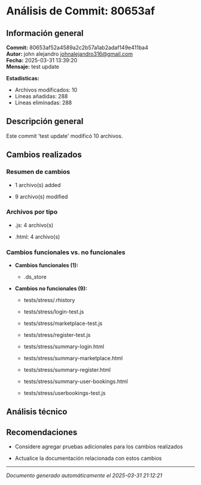 # Análisis de Commit: 80653af

## Información general

**Commit:** 80653af52a4589a2c2b57a1ab2adaf149e411ba4  
**Autor:** john alejandro <johnalejandro316@gmail.com>  
**Fecha:** 2025-03-31 13:39:20  
**Mensaje:** test update


**Estadísticas:**
- Archivos modificados: 10
- Líneas añadidas: 288
- Líneas eliminadas: 288

## Descripción general

Este commit 'test update' modificó 10 archivos.

## Cambios realizados

### Resumen de cambios



- 1 archivo(s) added





- 9 archivo(s) modified





### Archivos por tipo


- .js: 4 archivo(s)

- .html: 4 archivo(s)


### Cambios funcionales vs. no funcionales

- **Cambios funcionales (1):**

  - .ds_store


- **Cambios no funcionales (9):**

  - tests/stress/.rhistory

  - tests/stress/login-test.js

  - tests/stress/marketplace-test.js

  - tests/stress/register-test.js

  - tests/stress/summary-login.html

  - tests/stress/summary-marketplace.html

  - tests/stress/summary-register.html

  - tests/stress/summary-user-bookings.html

  - tests/stress/userbookings-test.js


## Análisis técnico























## Recomendaciones


- Considere agregar pruebas adicionales para los cambios realizados

- Actualice la documentación relacionada con estos cambios


---

*Documento generado automáticamente el 2025-03-31 21:12:21*